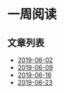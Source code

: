 # 一周阅读

## 文章列表

* [2019-06-02](https://github.com/findingsea/OneWeekRead/blob/master/article/2019-06-02.md)
* [2019-06-09](https://github.com/findingsea/OneWeekRead/blob/master/article/2019-06-09.md)
* [2019-06-16](https://github.com/findingsea/OneWeekRead/blob/master/article/2019-06-16.md)
* [2019-06-23](https://github.com/findingsea/OneWeekRead/blob/master/article/2019-06-23.md)